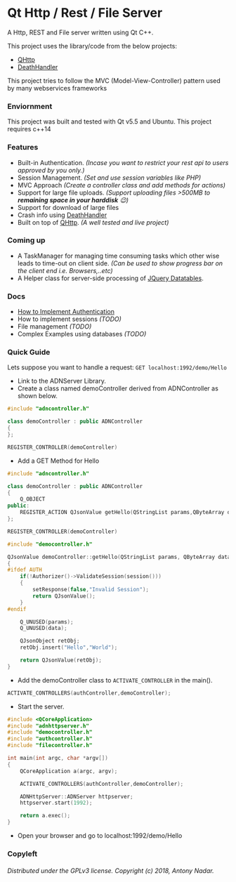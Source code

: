 # Qt Http / Rest / File Server

A Http, REST and File server written using Qt C++. 

This project uses the library/code from the below projects:

- [QHttp](https://github.com/azadkuh/qhttp)
- [DeathHandler](https://github.com/vmarkovtsev/DeathHandler)

This project tries to follow the MVC (Model-View-Controller) pattern used by many webservices frameworks

### Enviornment

This project was built and tested with Qt v5.5 and Ubuntu. This project requires c++14

### Features
- Built-in Authentication.  *(Incase you want to restrict your rest api to users approved by you only.)*
- Session Management. *(Set and use session variables like PHP)*
- MVC Approach *(Create a controller class and add methods for actions)*
- Support for large file uploads. *(Support uploading files >500MB to **remaining space in your harddisk** :wink:)*
- Support for download of large files
- Crash info using [DeathHandler](https://github.com/vmarkovtsev/DeathHandler)
- Built on top of [QHttp](https://github.com/azadkuh/qhttp). *(A well tested and live project)*

### Coming up
- A TaskManager for managing time consuming tasks which other wise leads to time-out on client side. *(Can be used to show progress bar on the client end i.e. Browsers,..etc)*
- A Helper class for server-side processing of [JQuery Datatables](https://datatables.net/).

### Docs
- [How to Implement Authentication](docs/authentication.md)
- How to implement sessions *(TODO)*
- File management *(TODO)*
- Complex Examples using databases *(TODO)*

### Quick Guide
Lets suppose you want to handle a request: `GET localhost:1992/demo/Hello`
- Link to the ADNServer Library.
- Create a class named demoController derived from ADNController as shown below.
```C++
#include "adncontroller.h"

class demoController : public ADNController
{
};

REGISTER_CONTROLLER(demoController)
```
- Add a GET Method for Hello
```C++
#include "adncontroller.h"

class demoController : public ADNController
{
    Q_OBJECT
public:
    REGISTER_ACTION QJsonValue getHello(QStringList params,QByteArray data);
};

REGISTER_CONTROLLER(demoController)
```
```C++
#include "democontroller.h"

QJsonValue demoController::getHello(QStringList params, QByteArray data)
{
#ifdef AUTH
    if(!Authorizer()->ValidateSession(session()))
    {
        setResponse(false,"Invalid Session");
        return QJsonValue();
    }
#endif

    Q_UNUSED(params);
    Q_UNUSED(data);

    QJsonObject retObj;
    retObj.insert("Hello","World");

    return QJsonValue(retObj);
}
```
- Add the demoController class to `ACTIVATE_CONTROLLER` in the main().
```C++
ACTIVATE_CONTROLLERS(authController,demoController);
```
- Start the server.
```C++
#include <QCoreApplication>
#include "adnhttpserver.h"
#include "democontroller.h"
#include "authcontroller.h"
#include "filecontroller.h"

int main(int argc, char *argv[])
{
    QCoreApplication a(argc, argv);

    ACTIVATE_CONTROLLERS(authController,demoController);

    ADNHttpServer::ADNServer httpserver;
    httpserver.start(1992);

    return a.exec();
}
```
- Open your browser and go to localhost:1992/demo/Hello
### Copyleft
###### Distributed under the GPLv3 license. Copyright (c) 2018, Antony Nadar.
